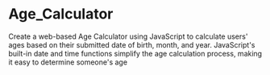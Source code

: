 # Age_Calculator
 Create a web-based Age Calculator using JavaScript to  calculate users' ages based on their submitted date of birth,  month, and year. JavaScript's built-in date and time functions  simplify the age calculation process, making it easy to  determine someone's age
